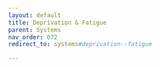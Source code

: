 ```yaml
---
layout: default
title: Deprivation & Fatigue
parent: Systems
nav_order: 072
redirect_to: systems#deprivation--fatigue

---
```

